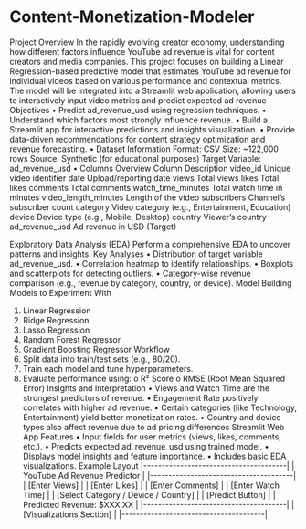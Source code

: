 # Content-Monetization-Modeler
Project Overview
In the rapidly evolving creator economy, understanding how different factors influence YouTube ad revenue is vital for content creators and media companies.
This project focuses on building a Linear Regression-based predictive model that estimates YouTube ad revenue for individual videos based on various performance and contextual metrics.
The model will be integrated into a Streamlit web application, allowing users to interactively input video metrics and predict expected ad revenue
Objectives
•	Predict ad_revenue_usd using regression techniques.
•	Understand which factors most strongly influence revenue.
•	Build a Streamlit app for interactive predictions and insights visualization.
•	Provide data-driven recommendations for content strategy optimization and revenue forecasting.
•	Dataset Information
Format: CSV
Size: ~122,000 rows
Source: Synthetic (for educational purposes)
Target Variable: ad_revenue_usd
•	Columns Overview
Column	Description
video_id	Unique video identifier
date	Upload/reporting date
views	Total views
likes	Total likes
comments	Total comments
watch_time_minutes	Total watch time in minutes
video_length_minutes	Length of the video
subscribers	Channel’s subscriber count
category	Video category (e.g., Entertainment, Education)
device	Device type (e.g., Mobile, Desktop)
country	Viewer’s country
ad_revenue_usd	Ad revenue in USD (Target)

Exploratory Data Analysis (EDA)
Perform a comprehensive EDA to uncover patterns and insights.
Key Analyses
•	Distribution of target variable ad_revenue_usd.
•	Correlation heatmap to identify relationships.
•	Boxplots and scatterplots for detecting outliers.
•	Category-wise revenue comparison (e.g., revenue by category, country, or device).
Model Building
Models to Experiment With
1.	Linear Regression
2.	Ridge Regression
3.	Lasso Regression
4.	Random Forest Regressor
5.	Gradient Boosting Regressor
Workflow
1.	Split data into train/test sets (e.g., 80/20).
2.	Train each model and tune hyperparameters.
3.	Evaluate performance using:
o	R² Score
o	RMSE (Root Mean Squared Error)
Insights and Interpretation
•	Views and Watch Time are the strongest predictors of revenue.
•	Engagement Rate positively correlates with higher ad revenue.
•	Certain categories (like Technology, Entertainment) yield better monetization rates.
•	Country and device types also affect revenue due to ad pricing differences
Streamlit Web App
Features
•	Input fields for user metrics (views, likes, comments, etc.).
•	Predicts expected ad_revenue_usd using trained model.
•	Displays model insights and feature importance.
•	Includes basic EDA visualizations.
Example Layout
|---------------------------------------|
| YouTube Ad Revenue Predictor          |
|---------------------------------------|
| [Enter Views]                         |
| [Enter Likes]                         |
| [Enter Comments]                      |
| [Enter Watch Time]                    |
| [Select Category / Device / Country]  |
| [Predict Button]                      |
| Predicted Revenue: $XXX.XX            |
|---------------------------------------|
| [Visualizations Section]              |
|---------------------------------------|

